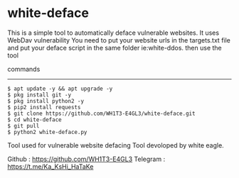 # white-deface
This is a simple tool to automatically deface vulnerable websites.
It uses WebDav vulnerability 
You need to put your website urls in the targets.txt file and put your deface script in the same folder ie:white-ddos. then use the tool

commands
____________________

    $ apt update -y && apt upgrade -y
    $ pkg install git -y
    $ pkg install python2 -y
    $ pip2 install requests
    $ git clone https://github.com/WH1T3-E4GL3/white-deface.git
    $ cd white-deface
    $ git pull
    $ python2 white-deface.py
   
  
Tool used for vulnerable website defacing
Tool devoloped by white eagle.

Github   : https://github.com/WH1T3-E4GL3
Telegram : https://t.me/Ka_KsHi_HaTaKe
